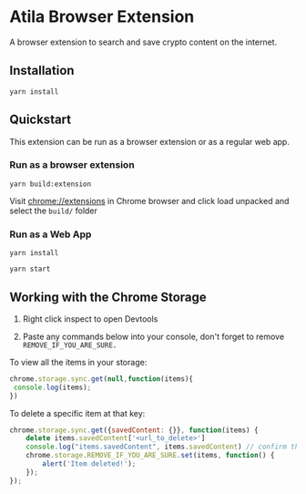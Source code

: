 # Atila Browser Extension

A browser extension to search and save crypto content on the internet.

## Installation

`yarn install`

## Quickstart


This extension can be run as a browser extension or as a regular web app.

### Run as a browser extension

`yarn build:extension`

Visit [chrome://extensions](chrome://extensions) in Chrome browser and click load unpacked and select the `build/` folder

### Run as a Web App
`yarn install`

`yarn start`

## Working with the Chrome Storage

1. Right click inspect to open Devtools

1. Paste any commands below into your console, don't forget to remove `REMOVE_IF_YOU_ARE_SURE.`

To view all the items in your storage:

```javascript
chrome.storage.sync.get(null,function(items){
 console.log(items);
})
```

To delete a specific item at that key:

```javascript
chrome.storage.sync.get({savedContent: {}}, function(items) {
    delete items.savedContent['<url_to_delete>']
    console.log("items.savedContent", items.savedContent) // confirm that this looks like what you expect
    chrome.storage.REMOVE_IF_YOU_ARE_SURE.set(items, function() {
        alert('Item deleted!');
    });
});

```